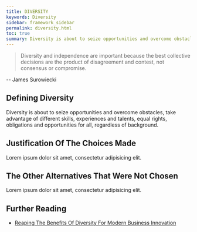 ```yaml
---
title: DIVERSITY
keywords: Diversity
sidebar: framework_sidebar
permalink: diversity.html
toc: true
summary: Diversity is about to seize opportunities and overcome obstacles, take advantage of different skills, experiences and talents, equal rights, obligations and opportunities for all, regardless of background.
---
```


> Diversity and independence are important because the best collective decisions are the product of disagreement and contest, not consensus or compromise.

-- James Surowiecki

## Defining Diversity
Diversity is about to seize opportunities and overcome obstacles, take advantage of different skills, experiences and talents, equal rights, obligations and opportunities for all, regardless of background.

## Justification Of The Choices Made
Lorem ipsum dolor sit amet, consectetur adipisicing elit.

## The Other Alternatives That Were Not Chosen
Lorem ipsum dolor sit amet, consectetur adipisicing elit.

## Further Reading
* [Reaping The Benefits Of Diversity For Modern Business Innovation](http://www.forbes.com/sites/ekaterinawalter/2014/01/14/reaping-the-benefits-of-diversity-for-modern-business-innovation/#29662ec16476)
